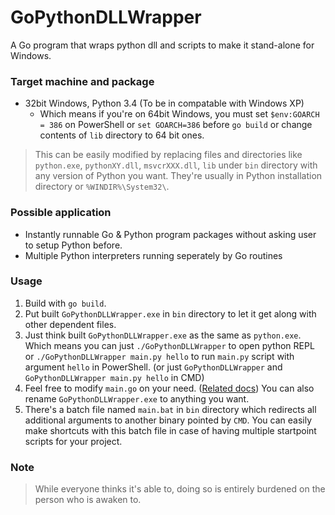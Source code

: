 # GoPythonDLLWrapper
A Go program that wraps python dll and scripts to make it stand-alone for Windows.

### Target machine and package
  - 32bit Windows, Python 3.4 (To be in compatable with Windows XP)
    - Which means if you're on 64bit Windows, you must set `$env:GOARCH = 386` on PowerShell or `set GOARCH=386` before `go build` or change contents of `lib` directory to 64 bit ones.

> This can be easily modified by replacing files and directories like `python.exe`, `pythonXY.dll`, `msvcrXXX.dll`, `lib` under `bin` directory with any version of Python you want. They're usually in Python installation directory or `%WINDIR%\System32\`.

### Possible application
  - Instantly runnable Go & Python program packages without asking user to setup Python before.
  - Multiple Python interpreters running seperately by Go routines

### Usage
  1. Build with `go build`.
  2. Put built `GoPythonDLLWrapper.exe` in `bin` directory to let it get along with other dependent files.
  3. Just think built `GoPythonDLLWrapper.exe` as the same as `python.exe`. Which means you can just `./GoPythonDLLWrapper` to open python REPL or `./GoPythonDLLWrapper main.py hello` to run `main.py` script with argument `hello` in PowerShell. (or just `GoPythonDLLWrapper` and `GoPythonDLLWrapper main.py hello` in CMD)
  4. Feel free to modify `main.go` on your need. ([Related docs](https://docs.python.org/3/c-api/index.html)) You can also rename `GoPythonDLLWrapper.exe` to anything you want.
  5. There's a batch file named `main.bat` in `bin` directory which redirects all additional arguments to another binary pointed by `CMD`. You can easily make shortcuts with this batch file in case of having multiple startpoint scripts for your project.
  
### Note
> While everyone thinks it's able to, doing so is entirely burdened on the person who is awaken to.
